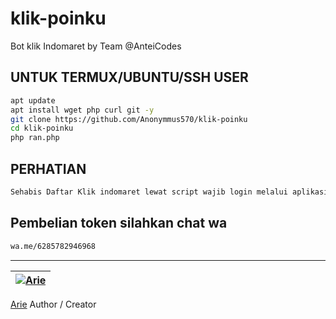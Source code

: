 # klik-poinku
Bot klik Indomaret by Team @AnteiCodes

## UNTUK TERMUX/UBUNTU/SSH USER

```bash
apt update
apt install wget php curl git -y
git clone https://github.com/Anonymmus570/klik-poinku
cd klik-poinku
php ran.php
```

## PERHATIAN

```bash
Sehabis Daftar Klik indomaret lewat script wajib login melalui aplikasi Original Klik atau Lewat website klikindomaret.com
```

## Pembelian token silahkan chat wa

```bash
wa.me/6285782946968
```
---------

| [![Arie](https://github.com/yanarie123.png?size=100)](https://github.com/yanarie123) 
----|
[Arie](https://github.com/yanarie123) 
Author / Creator

